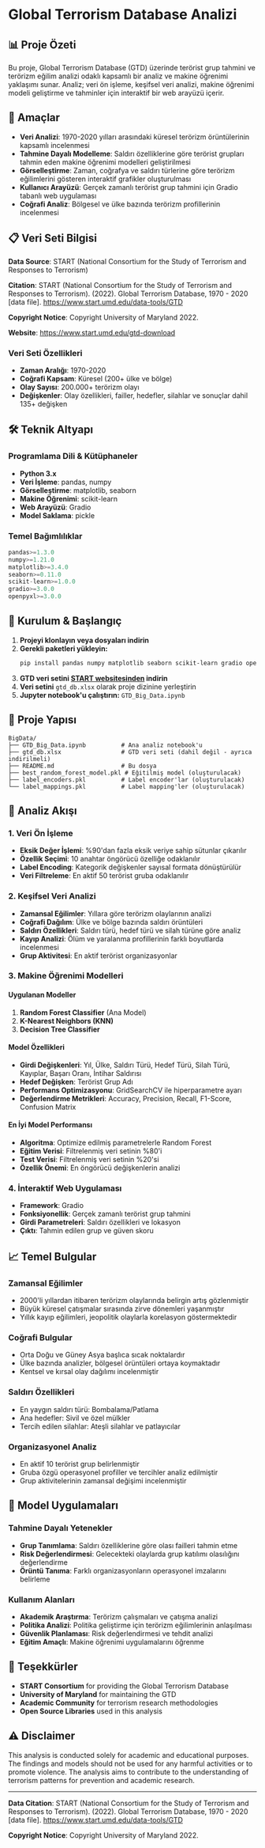 # Global Terrorism Database Analizi

## 📊 Proje Özeti

Bu proje, Global Terrorism Database (GTD) üzerinde terörist grup tahmini ve terörizm eğilim analizi odaklı kapsamlı bir analiz ve makine öğrenimi yaklaşımı sunar. Analiz; veri ön işleme, keşifsel veri analizi, makine öğrenimi modeli geliştirme ve tahminler için interaktif bir web arayüzü içerir.

## 🎯 Amaçlar

- **Veri Analizi**: 1970-2020 yılları arasındaki küresel terörizm örüntülerinin kapsamlı incelenmesi
- **Tahmine Dayalı Modelleme**: Saldırı özelliklerine göre terörist grupları tahmin eden makine öğrenimi modelleri geliştirilmesi
- **Görselleştirme**: Zaman, coğrafya ve saldırı türlerine göre terörizm eğilimlerini gösteren interaktif grafikler oluşturulması
- **Kullanıcı Arayüzü**: Gerçek zamanlı terörist grup tahmini için Gradio tabanlı web uygulaması
- **Coğrafi Analiz**: Bölgesel ve ülke bazında terörizm profillerinin incelenmesi

## 📋 Veri Seti Bilgisi

**Data Source**: START (National Consortium for the Study of Terrorism and Responses to Terrorism)

**Citation**: START (National Consortium for the Study of Terrorism and Responses to Terrorism). (2022). Global Terrorism Database, 1970 - 2020 [data file]. https://www.start.umd.edu/data-tools/GTD

**Copyright Notice**: Copyright University of Maryland 2022.

**Website**: https://www.start.umd.edu/gtd-download

### Veri Seti Özellikleri
- **Zaman Aralığı**: 1970-2020
- **Coğrafi Kapsam**: Küresel (200+ ülke ve bölge)
- **Olay Sayısı**: 200.000+ terörizm olayı
- **Değişkenler**: Olay özellikleri, failler, hedefler, silahlar ve sonuçlar dahil 135+ değişken

## 🛠️ Teknik Altyapı

### Programlama Dili & Kütüphaneler
- **Python 3.x**
- **Veri İşleme**: pandas, numpy
- **Görselleştirme**: matplotlib, seaborn
- **Makine Öğrenimi**: scikit-learn
- **Web Arayüzü**: Gradio
- **Model Saklama**: pickle

### Temel Bağımlılıklar
```python
pandas>=1.3.0
numpy>=1.21.0
matplotlib>=3.4.0
seaborn>=0.11.0
scikit-learn>=1.0.0
gradio>=3.0.0
openpyxl>=3.0.0
```

## 🔧 Kurulum & Başlangıç

1. **Projeyi klonlayın veya dosyaları indirin**
2. **Gerekli paketleri yükleyin:**
   ```bash
   pip install pandas numpy matplotlib seaborn scikit-learn gradio openpyxl
   ```
3. **GTD veri setini [START websitesinden](https://www.start.umd.edu/gtd-download) indirin**
4. **Veri setini** `gtd_db.xlsx` olarak proje dizinine yerleştirin
5. **Jupyter notebook'u çalıştırın:** `GTD_Big_Data.ipynb`

## 📁 Proje Yapısı

```
BigData/
├── GTD_Big_Data.ipynb          # Ana analiz notebook'u
├── gtd_db.xlsx                 # GTD veri seti (dahil değil - ayrıca indirilmeli)
├── README.md                   # Bu dosya
├── best_random_forest_model.pkl # Eğitilmiş model (oluşturulacak)
├── label_encoders.pkl          # Label encoder'lar (oluşturulacak)
└── label_mappings.pkl          # Label mapping'ler (oluşturulacak)
```

## 🧪 Analiz Akışı

### 1. Veri Ön İşleme
- **Eksik Değer İşlemi**: %90'dan fazla eksik veriye sahip sütunlar çıkarılır
- **Özellik Seçimi**: 10 anahtar öngörücü özelliğe odaklanılır
- **Label Encoding**: Kategorik değişkenler sayısal formata dönüştürülür
- **Veri Filtreleme**: En aktif 50 terörist gruba odaklanılır

### 2. Keşifsel Veri Analizi
- **Zamansal Eğilimler**: Yıllara göre terörizm olaylarının analizi
- **Coğrafi Dağılım**: Ülke ve bölge bazında saldırı örüntüleri
- **Saldırı Özellikleri**: Saldırı türü, hedef türü ve silah türüne göre analiz
- **Kayıp Analizi**: Ölüm ve yaralanma profillerinin farklı boyutlarda incelenmesi
- **Grup Aktivitesi**: En aktif terörist organizasyonlar

### 3. Makine Öğrenimi Modelleri

#### Uygulanan Modeller
1. **Random Forest Classifier** (Ana Model)
2. **K-Nearest Neighbors (KNN)**
3. **Decision Tree Classifier**

#### Model Özellikleri
- **Girdi Değişkenleri**: Yıl, Ülke, Saldırı Türü, Hedef Türü, Silah Türü, Kayıplar, Başarı Oranı, İntihar Saldırısı
- **Hedef Değişken**: Terörist Grup Adı
- **Performans Optimizasyonu**: GridSearchCV ile hiperparametre ayarı
- **Değerlendirme Metrikleri**: Accuracy, Precision, Recall, F1-Score, Confusion Matrix

#### En İyi Model Performansı
- **Algoritma**: Optimize edilmiş parametrelerle Random Forest
- **Eğitim Verisi**: Filtrelenmiş veri setinin %80'i
- **Test Verisi**: Filtrelenmiş veri setinin %20'si
- **Özellik Önemi**: En öngörücü değişkenlerin analizi

### 4. İnteraktif Web Uygulaması
- **Framework**: Gradio
- **Fonksiyonellik**: Gerçek zamanlı terörist grup tahmini
- **Girdi Parametreleri**: Saldırı özellikleri ve lokasyon
- **Çıktı**: Tahmin edilen grup ve güven skoru

## 📈 Temel Bulgular

### Zamansal Eğilimler
- 2000'li yıllardan itibaren terörizm olaylarında belirgin artış gözlenmiştir
- Büyük küresel çatışmalar sırasında zirve dönemleri yaşanmıştır
- Yıllık kayıp eğilimleri, jeopolitik olaylarla korelasyon göstermektedir

### Coğrafi Bulgular
- Orta Doğu ve Güney Asya başlıca sıcak noktalardır
- Ülke bazında analizler, bölgesel örüntüleri ortaya koymaktadır
- Kentsel ve kırsal olay dağılımı incelenmiştir

### Saldırı Özellikleri
- En yaygın saldırı türü: Bombalama/Patlama
- Ana hedefler: Sivil ve özel mülkler
- Tercih edilen silahlar: Ateşli silahlar ve patlayıcılar

### Organizasyonel Analiz
- En aktif 10 terörist grup belirlenmiştir
- Gruba özgü operasyonel profiller ve tercihler analiz edilmiştir
- Grup aktivitelerinin zamansal değişimi incelenmiştir

## 🎯 Model Uygulamaları

### Tahmine Dayalı Yetenekler
- **Grup Tanımlama**: Saldırı özelliklerine göre olası failleri tahmin etme
- **Risk Değerlendirmesi**: Gelecekteki olaylarda grup katılımı olasılığını değerlendirme
- **Örüntü Tanıma**: Farklı organizasyonların operasyonel imzalarını belirleme

### Kullanım Alanları
- **Akademik Araştırma**: Terörizm çalışmaları ve çatışma analizi
- **Politika Analizi**: Politika geliştirme için terörizm eğilimlerinin anlaşılması
- **Güvenlik Planlaması**: Risk değerlendirmesi ve tehdit analizi
- **Eğitim Amaçlı**: Makine öğrenimi uygulamalarını öğrenme

## 🙏 Teşekkürler

- **START Consortium** for providing the Global Terrorism Database
- **University of Maryland** for maintaining the GTD
- **Academic Community** for terrorism research methodologies
- **Open Source Libraries** used in this analysis

## ⚠️ Disclaimer

This analysis is conducted solely for academic and educational purposes. The findings and models should not be used for any harmful activities or to promote violence. The analysis aims to contribute to the understanding of terrorism patterns for prevention and academic research.

---

**Data Citation**: START (National Consortium for the Study of Terrorism and Responses to Terrorism). (2022). Global Terrorism Database, 1970 - 2020 [data file]. https://www.start.umd.edu/data-tools/GTD

**Copyright Notice**: Copyright University of Maryland 2022.
